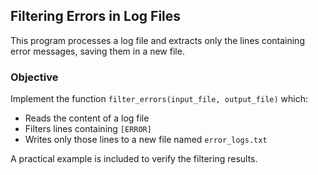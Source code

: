 ## Filtering Errors in Log Files

This program processes a log file and extracts only the lines containing error messages, saving them in a new file.

### Objective

Implement the function `filter_errors(input_file, output_file)` which:

* Reads the content of a log file
* Filters lines containing `[ERROR]`
* Writes only those lines to a new file named `error_logs.txt`

A practical example is included to verify the filtering results.


